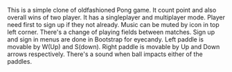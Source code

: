 This is a simple clone of oldfashioned Pong game. 
It count point and also overall wins of two player.
It has a singleplayer and multiplayer mode.
Player need first to sign up if they not already.
Music can be muted by icon in top left corner.
There's a change of playing fields between matches.
Sign up and sign in menus are done in Bootstrap for eyecandy.
Left paddle is movable by W(Up) and S(down).
Right paddle is movable by Up and Down arrows respectively.
There's a sound when ball impacts either of the paddles.
